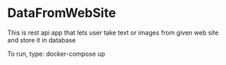 # DataFromWebSite
This is rest api app that lets user take text or images from given web site
and store it in database

To run, type: docker-compose up
